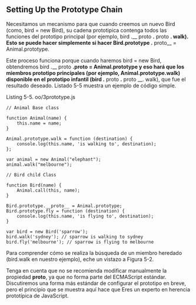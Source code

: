 ## Setting Up the Prototype Chain

Necesitamos un mecanismo para que cuando creemos un nuevo Bird
(como, bird = new Bird), su cadena prototipica contenga todos
las funciones del prototipo principal (por ejemplo, bird .__ proto __.__ proto __. walk).
Esto se puede hacer simplemente si
hacer Bird.prototype .__ proto__ = Animal.prototype.

Este proceso funciona porque cuando haremos bird = new Bird, obtendremos
bird .__ proto __.__proto__ = Animal.prototype y eso hará que los miembros
prototipo principales (por ejemplo, Animal.prototype.walk)
disponible en el prototipo infantil
(bird .__ proto __.__ proto __. walk), que fue el resultado deseado. Listado 5-5
muestra un ejemplo de código simple.

Listing 5-5. oo/3prototype.js

```
// Animal Base class

function Animal(name) {
    this.name = name;
}

Animal.prototype.walk = function (destination) {
    console.log(this.name, 'is walking to', destination);
};

var animal = new Animal("elephant");
animal.walk("melbourne");

// Bird child Class

function Bird(name) {
    Animal.call(this, name);
}

Bird.prototype.__proto__ = Animal.prototype;
Bird.prototype.fly = function (destination) {
    console.log(this.name, 'is flying to', destination);
}

var bird = new Bird('sparrow');
bird.walk('sydney'); // sparrow is walking to sydney
bird.fly('melbourne'); // sparrow is flying to melbourne
```

Para comprender cómo se realiza la búsqueda de un miembro heredado
(bird.walk en nuestro ejemplo), eche un vistazo a
Figura 5-2.

Tenga en cuenta que no se recomienda modificar manualmente la
propiedad __proto__, ya que no forma parte del ECMAScript
estándar. Discutiremos una forma más estándar de configurar el
prototipo en breve, pero el principio que se muestra aquí hace que
Eres un experto en herencia prototípica de JavaScript.
